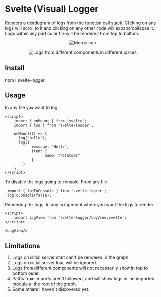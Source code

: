 # Svelte (Visual) Logger

Renders a dendogram of logs from the function call stack. Clicking on any logs will scroll to it and clicking on any other node will expand/collapse it.
Logs within any particular file will be rendered from top to bottom.

<p align="center">
  <img src="https://i.imgur.com/jutkVST.jpg" alt="Merge sort">
</p>

<p align="center">
  <img src="https://i.imgur.com/YM5iCHc.png" alt="Logs from different components in different places">
</p>


## Install
npm i svelte-logger

## Usage

In any file you want to log
```
<script>
    import { onMount } from 'svelte';
  	import { log } from 'svelte-logger';

    onMount(() => {
      log("hello");
      log({
            message: "Hello",
            item: {
                  name: "Potatoes"
            }
        )
    }
</script>
```

To disable the logs going to console. From any file
```
 import { logToConsole } from 'svelte-logger';
 logToConsole(false);
```

Rendering the logs. In any component where you want the logs to render.
```
<script>
	import LogView from 'svelte-logger/LogView.svelte';	
</script>

<LogView/>
```

## Limitations
1. Logs on initial server start can't be rendered in the graph.
2. Logs on initial server load will be ignored.
3. Logs from different components will not necessarily show in top to bottom order.
4. Paths from imports aren't followed, and will show logs in the imported module at the root of the graph.
5. Some others I haven't discovered yet. 
